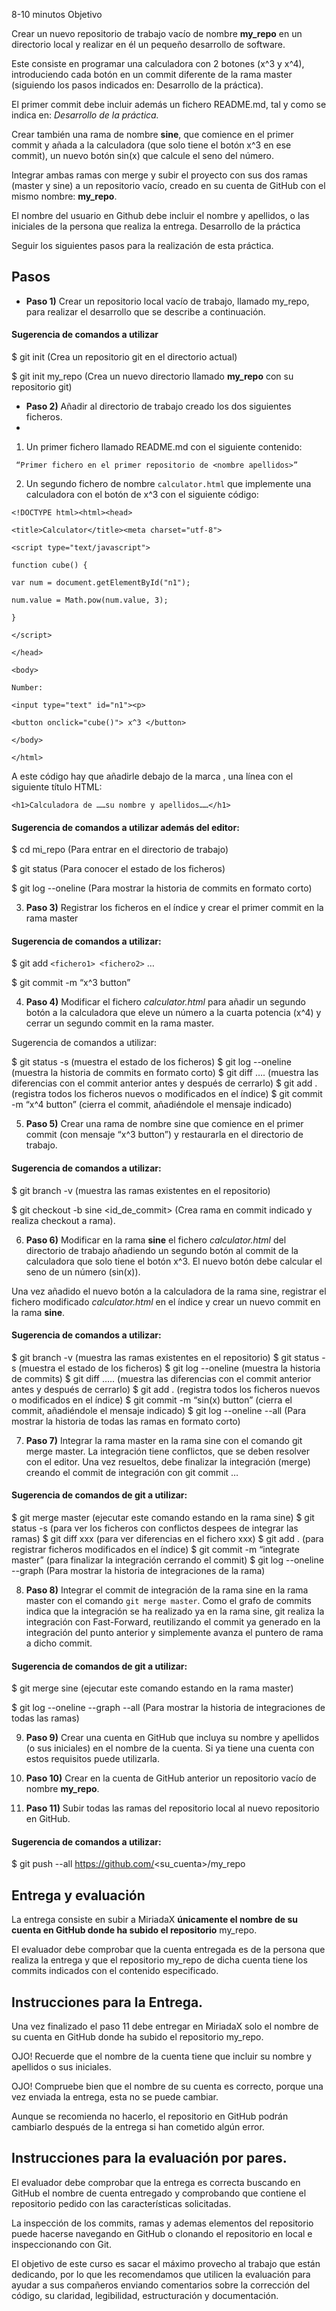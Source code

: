 ﻿8-10 minutos
Objetivo

Crear un nuevo repositorio de trabajo vacío de nombre **my_repo** en un directorio local y realizar en él un pequeño desarrollo de software.

Este consiste en programar una calculadora con 2 botones (x^3 y x^4), introduciendo cada botón en un commit diferente de la rama master (siguiendo los pasos indicados en: Desarrollo de la práctica).

El primer commit debe incluir además un fichero README.md, tal y como se indica en: *Desarrollo de la práctica.*

Crear también una rama de nombre **sine**, que comience en el primer commit y añada a la calculadora (que solo tiene el botón x^3 en ese commit), un nuevo botón sin(x) que calcule el seno del número.

Integrar ambas ramas con merge y subir el proyecto con sus dos ramas (master y sine) a un repositorio vacío, creado en su cuenta de GitHub con el mismo nombre: **my_repo**.

El nombre del usuario en Github debe incluir el nombre y apellidos, o las iniciales de la persona que realiza la entrega.
Desarrollo de la práctica

Seguir los siguientes pasos para la realización de esta práctica.

## Pasos

- **Paso 1)** Crear un repositorio local vacío de trabajo, llamado my_repo, para realizar el desarrollo que se describe a continuación.

#### Sugerencia de comandos a utilizar

$ git init (Crea un repositorio git en el directorio actual)

$ git init my_repo (Crea un nuevo directorio llamado **my_repo** con su repositorio git)

- **Paso 2)** Añadir al directorio de trabajo creado los dos siguientes ficheros.
- 
1. Un primer fichero llamado README.md con el siguiente contenido:

` “Primer fichero en el primer repositorio de <nombre apellidos>”`

2. Un segundo fichero de nombre `calculator.html` que implemente una calculadora con el botón de x^3 con el siguiente código:
```
<!DOCTYPE html><html><head>

<title>Calculator</title><meta charset="utf-8">

<script type="text/javascript">

function cube() {

var num = document.getElementById("n1");

num.value = Math.pow(num.value, 3);

}

</script>

</head>

<body>

Number:

<input type="text" id="n1"><p>

<button onclick="cube()"> x^3 </button>

</body>

</html>
```

A este código hay que añadirle debajo de la marca <body>, una línea con el siguiente título HTML:
```
<h1>Calculadora de ……su nombre y apellidos……</h1>
```
#### Sugerencia de comandos a utilizar además del editor:

$ cd mi_repo (Para entrar en el directorio de trabajo)

$ git status (Para conocer el estado de los ficheros)

$ git log --oneline (Para mostrar la historia de commits en formato corto)

3. **Paso 3)** Registrar los ficheros en el índice y crear el primer commit en la rama master

#### Sugerencia de comandos a utilizar:

$ git add `<fichero1> <fichero2>` …

$ git commit -m “x^3 button”

4. **Paso 4)** Modificar el fichero *calculator.html* para añadir un segundo botón a la calculadora que eleve un número a la cuarta potencia (x^4) y cerrar un segundo commit en la rama master.

Sugerencia de comandos a utilizar:

$ git status -s (muestra el estado de los ficheros)
$ git log --oneline (muestra la historia de commits en formato corto)
$ git diff …. (muestra las diferencias con el commit anterior antes y después de cerrarlo)
$ git add . (registra todos los ficheros nuevos o modificados en el índice)
$ git commit -m “x^4 button” (cierra el commit, añadiéndole el mensaje indicado)
     

5. **Paso 5)** Crear una rama de nombre sine que comience en el primer commit (con mensaje “x^3 button”) y restaurarla en el directorio de trabajo.

#### Sugerencia de comandos a utilizar:

$ git branch -v (muestra las ramas existentes en el repositorio)

$ git checkout -b sine <id_de_commit> (Crea rama en commit indicado y realiza checkout a rama).

6. **Paso 6)** Modificar en la rama **sine** el fichero *calculator.html* del directorio de trabajo añadiendo un segundo botón al commit de la calculadora que solo tiene el botón x^3. El nuevo botón debe calcular el seno de un número (sin(x)).

Una vez añadido el nuevo botón a la calculadora de la rama sine, registrar el fichero modificado *calculator.html* en el índice y crear un nuevo commit en la rama **sine**.

#### Sugerencia de comandos a utilizar:

$ git branch -v (muestra las ramas existentes en el repositorio)
$ git status -s (muestra el estado de los ficheros)
$ git log --oneline (muestra la historia de commits)
$ git diff ….. (muestra las diferencias con el commit anterior antes y después de cerrarlo)
$ git add . (registra todos los ficheros nuevos o modificados en el índice)
$ git commit -m “sin(x) button” (cierra el commit, añadiéndole el mensaje indicado)
$ git log --oneline --all (Para mostrar la historia de todas las ramas en formato corto)

7. **Paso 7)** Integrar la rama master en la rama sine con el comando git merge master. La integración tiene conflictos, que se deben resolver con el editor. Una vez resueltos, debe finalizar la integración (merge) creando el commit de integración con git commit …

#### Sugerencia de comandos de git a utilizar:

$ git merge master (ejecutar este comando estando en la rama sine)
$ git status -s (para ver los ficheros con conflictos despees de integrar las ramas)
$ git diff xxx (para ver diferencias en el fichero xxx)
$ git add . (para registrar ficheros modificados en el índice)
$ git commit -m “integrate master” (para finalizar la integración cerrando el commit)
$ git log --oneline --graph (Para mostrar la historia de integraciones de la rama)

8. **Paso 8)** Integrar el commit de integración de la rama sine en la rama master con el comando `git merge master`. Como el grafo de commits indica que la integración se ha realizado ya en la rama sine, git realiza la integración con Fast-Forward, reutilizando el commit ya generado en la integración del punto anterior y simplemente avanza el puntero de rama a dicho commit.

#### Sugerencia de comandos de git a utilizar:

$ git merge sine (ejecutar este comando estando en la rama master)

$ git log --oneline --graph --all (Para mostrar la historia de integraciones de todas las ramas)

9. **Paso 9)** Crear una cuenta en GitHub que incluya su nombre y apellidos (o sus iniciales) en el nombre de la cuenta. Si ya tiene una cuenta con estos requisitos puede utilizarla.

10. **Paso 10)** Crear en la cuenta de GitHub anterior un repositorio vacío de nombre **my_repo**.

11. **Paso 11)** Subir todas las ramas del repositorio local al nuevo repositorio en GitHub.

#### Sugerencia de comandos a utilizar:

$ git push --all https://github.com/<su_cuenta>/my_repo

## Entrega y evaluación

La entrega consiste en subir a MiriadaX **únicamente el nombre de su cuenta en GitHub donde ha subido el repositorio** my_repo.

El evaluador debe comprobar que la cuenta entregada es de la persona que realiza la entrega y que el repositorio my_repo de dicha cuenta tiene los commits indicados con el contenido especificado.

## Instrucciones para la Entrega.

Una vez finalizado el paso 11 debe entregar en MiriadaX solo el nombre de su cuenta en GitHub donde ha subido el repositorio my_repo. 

OJO! Recuerde que el nombre de la cuenta tiene que incluir su nombre y apellidos o sus iniciales.

OJO! Compruebe bien que el nombre de su cuenta es correcto, porque una vez enviada la entrega, esta no se puede cambiar. 

Aunque se recomienda no hacerlo, el repositorio en GitHub podrán cambiarlo después de la entrega si han cometido algún error.

## Instrucciones para la evaluación por pares.

El evaluador debe comprobar que la entrega es correcta buscando en GitHub el nombre de cuenta entregado y comprobando que contiene el repositorio pedido con las características solicitadas.  

La inspección de los commits, ramas y ademas elementos del repositorio puede hacerse navegando en GitHub o clonando el repositorio en local e inspeccionando con Git.

El objetivo de este curso es sacar el máximo provecho al trabajo que están dedicando, por lo que les recomendamos que utilicen la evaluación para ayudar a sus compañeros enviando comentarios sobre la corrección del código, su claridad, legibilidad, estructuración y documentación. 

